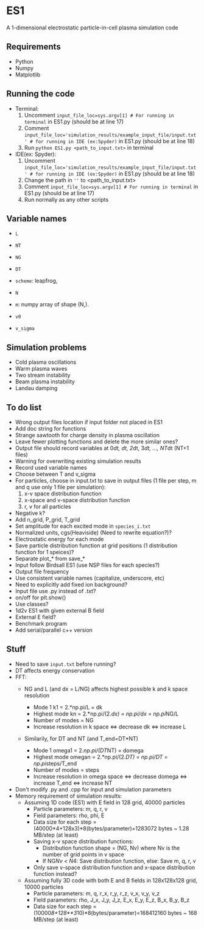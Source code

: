 # ES1A 1-dimensional electrostatic particle-in-cell plasma simulation code## Requirements- Python - Numpy- Matplotlib## Running the code- Terminal:     1. Uncomment `input_file_loc=sys.argv[1] # For running in terminal` in ES1.py (should be at line 17)    2. Comment `input_file_loc='simulation_results/example_input_file/input.txt' # for running in IDE (ex:Spyder)` in ES1.py (should be at line 18)    3. Run `python ES1.py <path_to_input.txt>` in terminal- IDE(ex: Spyder):     1. Uncomment `input_file_loc='simulation_results/example_input_file/input.txt' # for running in IDE (ex:Spyder)` in ES1.py (should be at line 18)    2. Change the path in `''` to <path_to_input.txt>    3. Comment `input_file_loc=sys.argv[1] # For running in terminal` in ES1.py (should be at line 17)    4. Run normally as any other scripts## Variable names- `L`- `NT`- `NG`- `DT`- `scheme`: leapfrog,- `N`- `m`: numpy array of shape (N,). - `v0`- `v_sigma`## Simulation problems- Cold plasma oscillations- Warm plasma waves- Two stream instability- Beam plasma instability- Landau damping## To do list - Wrong output files location if input folder not placed in ES1- Add doc string for functions- Strange sawtooth for charge density in plasma oscillation- Leave fewer plotting functions and delete the more similar ones? - Output file should record variables at 0*dt, dt, 2*dt, 3*dt, ..., NT*dt (NT+1 files)- Warning for overwriting existing simulation results- Record used variable names- Choose between T and v_sigma- For particles, choose in input.txt to save in output files (1 file per step, m and q use only 1 file per simulation):    1. x-v space distribution function    2. x-space and v-space distribution function    3. r, v for all particles- Negative k?- Add n_grid, P_grid, T_grid- Set amplitude for each excited mode in `species_i.txt`- Normalized units, cgs(Heaviside) (Need to rewrite equation?)?- Electrostatic energy for each mode- Save particle distribution function at grid positions (1 distribution function for 1 speices)?- Separate plot_* from save_*- Input follow Birdsall ES1 (use NSP files for each species?)- Output file frequency- Use consistent variable names (capitalize, underscore, etc)- Need to explicitly add fixed ion background?- Input file use .py instead of .txt?- on/off for plt.show()- Use classes?- 1d2v ES1 with given external B field- External E field?- Benchmark program- Add serial/parallel c++ version## Stuff- Need to save `input.txt` before running?- DT affects energy conservation- FFT:    - NG and L (and dx = L/NG) affects highest possible k and k space resolution        - Mode 1 k1 = 2.*np.pi/L = dk        - Highest mode kn = 2.*np.pi/(2.*dx) = np.pi/dx = np.pi*NG/L        - Number of modes = NG        - Increase resolution in k space <=> decrease dk <=> increase L        - Similarily, for DT and NT (and T_end=DT*NT)         - Mode 1 omega1 = 2.*np.pi/(DT*NT) = domega        - Highest mode omegan = 2.*np.pi/(2.*DT) = np.pi/DT = np.pi*steps/T_end        - Number of modes = steps        - Increase resolution in omega space <=> decrease domega <=> increase T_end <=> increase NT- Don't modify .py and .cpp for input and simulation parameters- Memory requirement of simulation results:    - Assuming 1D code (ES1) with E field in 128 grid, 40000 particles        - Particle parameters: m, q, r, v        - Field parameters: rho, phi, E        - Data size for each step = (40000*4+128x3)*8(bytes/parameter)=1283072 bytes ~ 1.28 MB/step (at least)        - Saving x-v space distribution functions:            - Distribution function shape = (NG, Nv) where Nv is the number of grid points in v space            - If NG*Nv < N*4: Save distribution function, else: Save m, q, r, v        - Only save v-space distribution function and x-space distribution function instead?    - Assuming fully 3D code with both E and B fields in 128x128x128 grid, 10000 particles        - Particle parameters: m, q, r_x, r_y, r_z, v_x, v_y, v_z        - Field parameters: rho, J_x, J_y, J_z, E_x, E_y, E_z, B_x, B_y, B_z        - Data size for each step = (10000*8+128**3*10)*8(bytes/parameter)=168412160 bytes ~ 168 MB/step (at least)